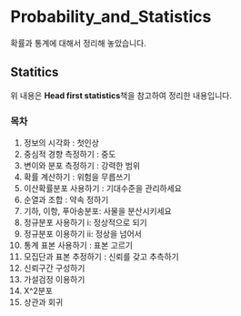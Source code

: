 # Probability_and_Statistics
확률과 통계에 대해서 정리해 놓았습니다.

## Statitics
위 내용은 **Head first statistics**책을 참고하여 정리한 내용입니다.

### 목차
1. 정보의 시각화 : 첫인상
2. 중심적 경향 측정하기 : 중도
3. 변이와 분포 측정하기 : 강력한 범위
4. 확률 계산하기 : 위험을 무릅쓰기
5. 이산확률분포 사용하기 : 기대수준을 관리하세요
6. 순열과 조합 : 약속 정하기
7. 기하, 이항, 푸아송분포: 사물을 분산시키세요
8. 정규분포 사용하기 i: 정상적으로 되기
9. 정규분포 이용하기 ii: 정상을 넘어서
10. 통계 표본 사용하기 : 표본 고르기
11. 모집단과 표본 추정하기 : 신뢰를 갖고 추측하기
12. 신뢰구간 구성하기
13. 가설검정 이용하기
14. X^2분포
15. 상관과 회귀
 
